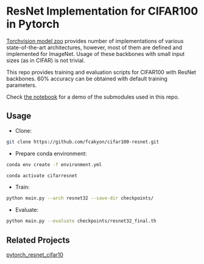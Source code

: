 # ResNet Implementation for CIFAR100 in Pytorch
[Torchvision model zoo](https://github.com/pytorch/vision/tree/master/torchvision/models) provides number of implementations of various state-of-the-art architectures, however, most of them are defined and implemented for ImageNet. Usage of these backbones with small input sizes (as in CIFAR) is not trivial.

This repo provides training and evaluation scripts for CIFAR100 with ResNet backbones. 60% accuracy can be obtained with default training parameters.

Check [the notebook](<https://github.com/fcakyon/cifar100-resnet/tree/main/notebooknotebook/CIFAR-100 Resnet.ipynb>) for a demo of the submodules used in this repo.

## Usage
- Clone:
```bash
git clone https://github.com/fcakyon/cifar100-resnet.git
```

- Prepare conda environment:
```bash
conda env create -f environment.yml
```

```bash
conda activate cifarresnet
```

- Train:
```bash
python main.py --arch resnet32 --save-dir checkpoints/
```

- Evaluate:
```bash
python main.py --evaluate checkpoints/resnet32_final.th
```



## Related Projects
[pytorch_resnet_cifar10](https://github.com/akamaster/pytorch_resnet_cifar10)